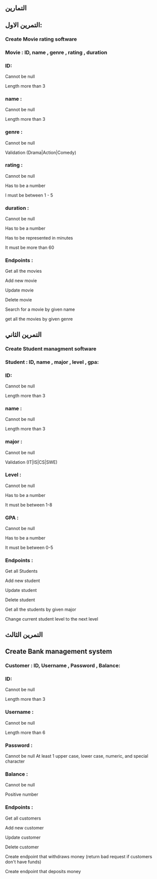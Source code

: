 ## التمارين


## التمرين الاول:
### Create Movie rating software

### Movie : ID, name , genre , rating , duration 

### ID:

Cannot be null

Length more than 3

### name :

Cannot be null

Length more than 3

### genre :

Cannot be null

Validation (Drama|Action|Comedy)

### rating :

Cannot be null

Has to be a number

I must be between 1 - 5

### duration :

Cannot be null

Has to be a number

Has to be represented in minutes

It must be more than 60

### Endpoints :

Get all the movies

Add new movie

Update movie

Delete movie

Search for a movie by given name

get all the movies by given genre



## التمرين الثاني
### Create Student managment software

### Student : ID, name , major , level , gpa:

### ID:

Cannot be null

Length more than 3

### name :

Cannot be null

Length more than 3

### major :

Cannot be null

Validation (IT|IS|CS|SWE)

### Level :

Cannot be null

Has to be a number

It must be between 1-8

### GPA :

Cannot be null

Has to be a number

It must be between 0-5

### Endpoints :

Get all Students

Add new student

Update student

Delete student

Get all the students by given major

Change current student level to the next level





## التمرين الثالث
## Create Bank management system

### Customer : ID, Username , Password , Balance:

### ID:

Cannot be null

Length more than 3

### Username :

Cannot be null

Length more than 6 

### Password :

Cannot be null
At least 1 upper case, lower case, numeric, and special character


### Balance :

Cannot be null

Positive number

### Endpoints :

Get all customers

Add new customer

Update customer

Delete customer

Create endpoint that withdraws money (return bad request if customers don't have funds)

Create endpoint that deposits money 








